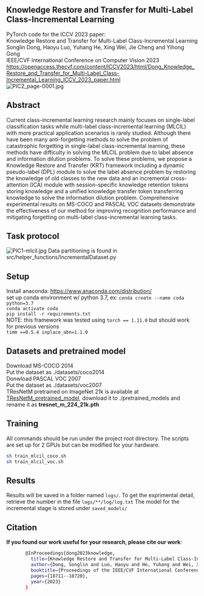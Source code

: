 ## Knowledge Restore and Transfer for Multi-Label Class-Incremental Learning
PyTorch code for the ICCV 2023 paper: <br />
Knowledge Restore and Transfer for Multi-Label Class-Incremental Learning  <br /> 
Songlin Dong, Haoyu Luo, Yuhang He, Xing Wei, Jie Cheng and Yihong Gong  <br />
IEEE/CVF International Conference on Computer Vision 2023   <br />
https://openaccess.thecvf.com/content/ICCV2023/html/Dong_Knowledge_Restore_and_Transfer_for_Multi-Label_Class-Incremental_Learning_ICCV_2023_paper.html <br />
![PIC2_page-0001.jpg](https://s2.loli.net/2023/10/06/t34WSTOYE1seqlN.jpg)  
## Abstract
Current class-incremental learning research mainly focuses on single-label classification tasks while multi-label class-incremental learning (MLCIL) with more practical application scenarios is rarely studied. Although there have been many anti-forgetting methods to solve the problem of catastrophic forgetting in single-label class-incremental learning, these methods have difficulty in solving the MLCIL problem due to label absence and information dilution problems. To solve these problems, we propose a Knowledge Restore and Transfer (KRT) framework including a dynamic pseudo-label (DPL) module to solve the label absence problem by restoring the knowledge of old classes to the new data and an incremental cross-attention (ICA) module with session-specific knowledge retention tokens storing knowledge and a unified knowledge transfer token transferring knowledge to solve the information dilution problem. Comprehensive experimental results on MS-COCO and PASCAL VOC datasets demonstrate the effectiveness of our method for improving recognition performance and mitigating forgetting on multi-label class-incremental learning tasks.
## Task protocol
![PIC1-mlcil.jpg](https://s2.loli.net/2023/10/06/Q8J42HDepTa1sWw.jpg)
Data partitioning is found in src/helper_functions/IncrementalDataset.py
## Setup
Install anaconda: https://www.anaconda.com/distribution/ <br />
set up conda environment w/ python 3.7, ex: `conda create --name coda python=3.7` <br />
`conda activate coda`  <br />
`pip install -r requirements.txt`  <br />
NOTE: this framework was tested using `torch == 1.11.0` but should work for previous versions <br />
`timm ==0.5.4 inplace_abn=1.1.0` <br />
## Datasets and pretrained model
Download MS-COCO 2014 <br />
Put the dataset as ./datasets/coco2014 <br />
Donwload PASCAL VOC 2007 <br />
Put the dataset as ./datasets/voc2007 <br />
TResNetM pretrained on ImageNet 21k is available at [TResNetM_pretrained_model](https://miil-public-eu.oss-eu-central-1.aliyuncs.com/model-zoo/ASL/MS_COCO_TRresNet_M_224_81.8.pth), download it to ./pretrained_models and rename it as **tresnet_m_224_21k.pth**

## Training 
All commands should be run under the project root directory. The scripts are set up for 2 GPUs but can be modified for your hardware.
```bash
sh train_mlcil_coco.sh
sh train_mlcil_voc.sh
```
## Results
Results will be saved in a folder named `logs/`. To get the exprimental detail, retrieve the number in the file `logs/**/log/log.txt`
The model for the incremental stage is stored under `saved_models/`
## Citation
**If you found our work useful for your research, please cite our work**: <br />
 ```bash
        @InProceedings{dong2023knowledge,
          title={Knowledge Restore and Transfer for Multi-Label Class-Incremental Learning}, 
          author={Dong, Songlin and Luo, Haoyu and He, Yuhang and Wei, Xing and Cheng, Jie and Gong, Yihong},
          booktitle={Proceedings of the IEEE/CVF International Conference on Computer Vision},
          pages={18711--18720},
          year={2023}
        }
 ```
   
